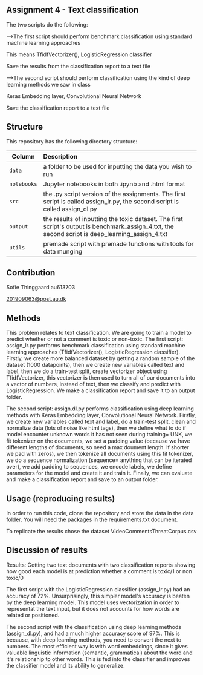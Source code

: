 ## Assignment 4 - Text classification

The two scripts do the following:

-->The first script should perform benchmark classification using standard machine learning approaches

This means TfidfVectorizer(), LogisticRegression classifier

Save the results from the classification report to a text file

-->The second script should perform classification using the kind of deep learning methods we saw in class

Keras Embedding layer, Convolutional Neural Network

Save the classification report to a text file

## Structure

This repository has the following directory structure:

| Column | Description|
|--------|:-----------|
```data```| a folder to be used for inputting the data you wish to run
```notebooks``` | Jupyter notebooks in both .ipynb and .html format
```src``` | the .py script version of the assignments. The first script is called assign_lr.py, the second script is called assign_dl.py
```output``` | the results of inputting the toxic dataset. The first script's output is benchmark_assign_4.txt, the second script is deep_learning_assign_4.txt
```utils``` | premade script with premade functions with tools for data munging

## Contribution

Sofie Thinggaard au613703

201909063@post.au.dk

## Methods

This problem relates to text classification. We are going to train a model to predict whether or not a comment is toxic or non-toxic. The first script: assign_lr.py performs benchmark classification using standard machine learning approaches (TfidfVectorizer(), LogisticRegression classifier). Firstly, we create more balanced dataset by getting a random sample of the dataset (1000 datapoints), then we create new variables called text and label, then we do a train-test split, create vectorizer object using TfidfVectorizer, this vectorizer is then used to turn all of our documents into a vector of numbers, instead of text, then we classify and predict with LogisticRegression. We make a classification report and save it to an output folder. 

The second script: assign.dl.py performs classification using deep learning methods with Keras Embedding layer, Convolutional Neural Network. Firstly, we create new variables called text and label, do a train-test split, clean and normalize data (lots of noise like html tags), then we define what to do if model encounter unknown words it has not seen during training= UNK, we fit tokenizer on the documents, we set a padding value (because we have different lengths of documents, so need a max doument length. If shorter we pad with zeros), we then tokenize all documents using this fit tokenizer, we do a sequence normalization (sequence= anything that can be iterated over), we add padding to sequences, we encode labels, we define parameters for the model and create it and train it. Finally, we can evaluate and make a classification report and save to an output folder.

## Usage (reproducing results)

In order to run this code, clone the repository and store the data in the data folder. You will need the packages in the requirements.txt document.

To replicate the results chose the dataset VideoCommentsThreatCorpus.csv

## Discussion of results

Results: Getting two text documents with two classification reports showing how good each model is at prediction whether a comment is toxic/1 or non toxic/0

The first script with the LogisticRegression classifier (assign_lr.py) had an accuracy of 72%. Unsurprisingly, this simpler model's accuracy is beaten by the deep learning model. This model uses vectorization in order to representat the text input, but it does not accounts for how words are related or positioned.

The second script with the classification using deep learning methods (assign_dl.py), and had a much higher accuracy score of 97%. This is because, with deep learning methods, you need to convert the next to numbers. The most efficient way is with word embeddings, since it gives valuable linguistic information (semantic, grammatical) about the word and it's relationship to other words. This is fed into the classifier and improves the classifier model and its ability to generalize. 
